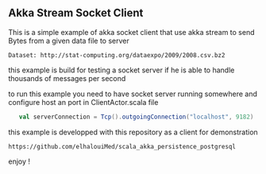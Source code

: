 ## Akka Stream Socket Client

This is a simple example of akka socket client that use akka stream to send Bytes from a given data file to server
```
Dataset: http://stat-computing.org/dataexpo/2009/2008.csv.bz2
```
this example is build for testing a socket server if he is able to handle thousands of messages per second

to run this example you need to have socket server running somewhere and configure host an port in ClientActor.scala file

```scala
   val serverConnection = Tcp().outgoingConnection("localhost", 9182)
```

this example is developped with this repository as a client for demonstration

```
https://github.com/elhalouiMed/scala_akka_persistence_postgresql

```
enjoy !
